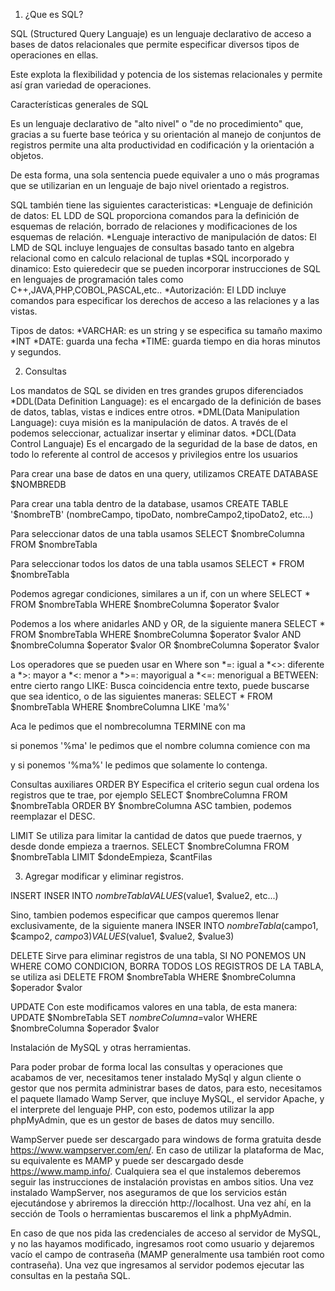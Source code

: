 1. ¿Que es SQL?

SQL (Structured Query Languaje) es un lenguaje declarativo de acceso a bases de datos relacionales que permite especificar diversos tipos de operaciones en ellas.

Este explota la flexibilidad y potencia de los sistemas relacionales y permite así gran variedad de operaciones.


Características generales de SQL

Es un lenguaje declarativo de "alto nivel" o "de no procedimiento" que, gracias a su fuerte base teórica y su orientación al manejo de conjuntos de registros permite una alta productividad en codificación y la orientación a objetos.

De esta forma, una sola sentencia puede equivaler a uno o más programas que se utilizarian en un lenguaje de bajo nivel orientado a registros.

SQL también tiene las siguientes caracteristicas:
*Lenguaje de definición de datos: EL LDD de SQL proporciona comandos para la definición de esquemas de relación, borrado de relaciones y modificaciones de los esquemas de relación.
*Lenguaje interactivo de manipulación de datos: El LMD de SQL incluye lenguajes de consultas basado tanto en algebra relacional como en calculo relacional de tuplas
*SQL incorporado y dinamico: Esto quieredecir que se pueden incorporar instrucciones de SQL en lenguajes de programación tales como C++,JAVA,PHP,COBOL,PASCAL,etc..
*Autorización: El LDD incluye comandos para especificar los derechos de acceso a las relaciones y a las vistas.


Tipos de datos:
*VARCHAR: es un string y se especifica su tamaño maximo
*INT
*DATE: guarda una fecha
*TIME: guarda tiempo en dia horas minutos y segundos.


2. Consultas

Los mandatos de SQL se dividen en tres grandes grupos diferenciados
*DDL(Data Definition Language): es el encargado de la definición de bases de datos, tablas, vistas e indices entre otros.
*DML(Data Manipulation Language): cuya misión es la manipulación de datos. A través de el podemos seleccionar, actualizar insertar y eliminar datos.
*DCL(Data Control Languaje) Es el encargado de la seguridad de la base de datos, en todo lo referente al control de accesos y privilegios entre los usuarios


Para crear una base de datos en una query, utilizamos CREATE DATABASE $NOMBREDB

Para crear una tabla dentro de la database, usamos
CREATE TABLE '$nombreTB' (nombreCampo, tipoDato, nombreCampo2,tipoDato2, etc...)

Para seleccionar datos de una tabla usamos
SELECT $nombreColumna
FROM $nombreTabla

Para seleccionar todos los datos de una tabla usamos
SELECT *
FROM $nombreTabla

Podemos agregar condiciones, similares a un if, con un where
SELECT *
FROM $nombreTabla
WHERE $nombreColumna $operator $valor

Podemos a los where anidarles AND y OR, de la siguiente manera
SELECT *
FROM $nombreTabla
WHERE $nombreColumna $operator $valor
AND $nombreColumna $operator $valor
OR $nombreColumna $operator $valor

Los operadores que se pueden usar en Where son
*=: igual a
*<>: diferente a
*>: mayor a
*<: menor a
*>=: mayorigual a
*<=: menorigual a
BETWEEN: entre cierto rango
LIKE: Busca coincidencia entre texto, puede buscarse que sea identico, o de las siguientes maneras:
SELECT *
FROM $nombreTabla
WHERE $nombreColumna LIKE 'ma%'

Aca le pedimos que el nombrecolumna TERMINE con ma

si ponemos '%ma'
le pedimos que el nombre columna comience con ma

y si ponemos '%ma%' le pedimos que solamente lo contenga.


Consultas auxiliares
ORDER BY
Especifica el criterio segun cual ordena los registros que te trae, por ejemplo
SELECT $nombreColumna
FROM $nombreTabla
ORDER BY $nombreColumna ASC
tambien, podemos reemplazar el DESC.

LIMIT
Se utiliza para limitar la cantidad de datos que puede traernos, y desde donde empieza a traernos.
SELECT $nombreColumna
FROM $nombreTabla
LIMIT $dondeEmpieza, $cantFilas


3. Agregar modificar y eliminar registros.

INSERT
INSER INTO $nombreTabla
VALUES ($value1, $value2, etc...)

Sino, tambien podemos especificar que campos queremos llenar exclusivamente, de la siguiente manera
INSER INTO $nombreTabla ($campo1, $campo2, $campo3)
VALUES ($value1, $value2, $value3)

DELETE
Sirve para eliminar registros de una tabla, SI NO PONEMOS UN WHERE COMO CONDICION, BORRA TODOS LOS REGISTROS DE LA TABLA, se utiliza asi
DELETE FROM $nombreTabla
WHERE $nombreColumna $operador $valor


UPDATE
Con este modificamos valores en una tabla, de esta manera:
UPDATE $NombreTabla
SET $nombreColumna=$valor
WHERE $nombreColumna $operador $valor


Instalación de MySQL y otras herramientas.

Para poder probar de forma local las consultas y operaciones que acabamos de ver, necesitamos tener instalado MySql y algun cliente o gestor que nos permita administrar bases de datos, para esto, necesitamos el paquete llamado Wamp Server, que incluye MySQL, el servidor Apache, y el interprete del lenguaje PHP, con esto, podemos utilizar la app phpMyAdmin, que es un gestor de bases de datos muy sencillo.

WampServer puede ser descargado para windows de forma gratuita desde
https://www.wampserver.com/en/. En caso de utilizar la plataforma de Mac, su
equivalente es MAMP y puede ser descargado desde https://www.mamp.info/.
Cualquiera sea el que instalemos deberemos seguir las instrucciones de instalación
provistas en ambos sitios.
Una vez instalado WampServer, nos aseguramos de que los servicios están
ejecutándose y abriremos la dirección http://localhost. Una vez ahí, en la sección
de Tools o herramientas buscaremos el link a phpMyAdmin.

En caso de que nos pida las credenciales de acceso al servidor de MySQL, y no las
hayamos modificado, ingresamos root como usuario y dejaremos vacío el campo de
contraseña (MAMP generalmente usa también root como contraseña).
Una vez que ingresamos al servidor podemos ejecutar las consultas en la pestaña
SQL.




